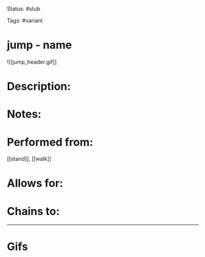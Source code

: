 Status: #stub 

Tags: #variant 

# jump - name
![[jump_header.gif]]
# Description:


# Notes:


# Performed from:
[[stand]], [[walk]]

# Allows for:


# Chains to:


___
# Gifs
